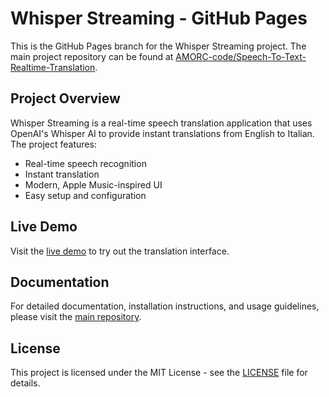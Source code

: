 # Whisper Streaming - GitHub Pages

This is the GitHub Pages branch for the Whisper Streaming project. The main project repository can be found at [AMORC-code/Speech-To-Text-Realtime-Translation](https://github.com/AMORC-code/Speech-To-Text-Realtime-Translation).

## Project Overview

Whisper Streaming is a real-time speech translation application that uses OpenAI's Whisper AI to provide instant translations from English to Italian. The project features:

- Real-time speech recognition
- Instant translation
- Modern, Apple Music-inspired UI
- Easy setup and configuration

## Live Demo

Visit the [live demo](https://amorc-code.github.io/Speech-To-Text-Realtime-Translation/simple_ui.html) to try out the translation interface.

## Documentation

For detailed documentation, installation instructions, and usage guidelines, please visit the [main repository](https://github.com/AMORC-code/Speech-To-Text-Realtime-Translation).

## License

This project is licensed under the MIT License - see the [LICENSE](https://github.com/AMORC-code/Speech-To-Text-Realtime-Translation/blob/main/LICENSE) file for details.

